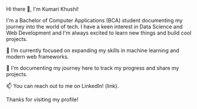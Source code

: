 Hi there 👋, I'm Kumari Khushi!


I'm a Bachelor of Computer Applications (BCA) student documenting my journey into the world of tech. I have a keen interest in Data Science and Web Development and I'm always excited to learn new things and build cool projects.

🌱 I’m currently focused on expanding my skills in machine learning and modern web frameworks.

🚀 I'm documenting my journey here to track my progress and share my projects.

📫 You can reach out to me on LinkedIn! (link).

Thanks for visiting my profile!
